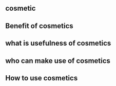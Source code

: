 ## cosmetic 
## Benefit of cosmetics
## what is usefulness of cosmetics
## who can make use of cosmetics
## How to use cosmetics 

